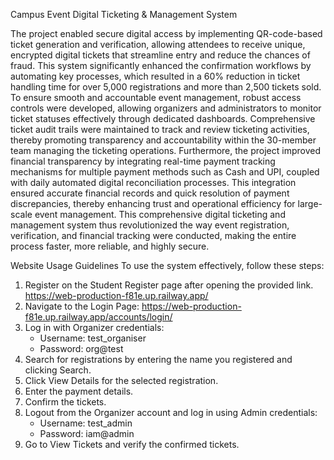 Campus Event Digital Ticketing & Management System

The project enabled secure digital access by implementing QR-code-based ticket generation and verification, allowing attendees to receive unique, encrypted digital tickets that streamline entry and reduce the chances of fraud. This system significantly enhanced the confirmation workflows by automating key processes, which resulted in a 60% reduction in ticket handling time for over 5,000 registrations and more than 2,500 tickets sold.
To ensure smooth and accountable event management, robust access controls were developed, allowing organizers and administrators to monitor ticket statuses effectively through dedicated dashboards. Comprehensive ticket audit trails were maintained to track and review ticketing activities, thereby promoting transparency and accountability within the 30-member team managing the ticketing operations.
Furthermore, the project improved financial transparency by integrating real-time payment tracking mechanisms for multiple payment methods such as Cash and UPI, coupled with daily automated digital reconciliation processes. This integration ensured accurate financial records and quick resolution of payment discrepancies, thereby enhancing trust and operational efficiency for large-scale event management.
This comprehensive digital ticketing and management system thus revolutionized the way event registration, verification, and financial tracking were conducted, making the entire process faster, more reliable, and highly secure.


Website Usage Guidelines
To use the system effectively, follow these steps:

1. Register on the Student Register page after opening the provided link. https://web-production-f81e.up.railway.app/
2. Navigate to the Login Page: https://web-production-f81e.up.railway.app/accounts/login/
3. Log in with Organizer credentials:
   - Username: test_organiser
   - Password: org@test
4. Search for registrations by entering the name you registered and clicking Search.
5. Click View Details for the selected registration.
6. Enter the payment details.
7. Confirm the tickets.
8. Logout from the Organizer account and log in using Admin credentials:
   - Username: test_admin
   - Password: iam@admin
9. Go to View Tickets and verify the confirmed tickets.



